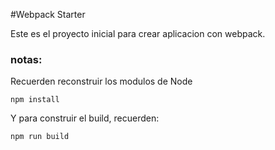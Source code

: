 #Webpack Starter

Este es el proyecto inicial para crear aplicacion con webpack.

### notas:
Recuerden reconstruir los modulos de Node

```
npm install
```
Y para construir el build, recuerden:
```
npm run build
```
